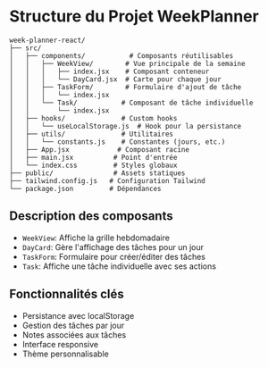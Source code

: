 # Structure du Projet WeekPlanner

```
week-planner-react/
├── src/
│   ├── components/           # Composants réutilisables
│   │   ├── WeekView/        # Vue principale de la semaine
│   │   │   ├── index.jsx    # Composant conteneur
│   │   │   └── DayCard.jsx  # Carte pour chaque jour
│   │   ├── TaskForm/        # Formulaire d'ajout de tâche
│   │   │   └── index.jsx
│   │   └── Task/           # Composant de tâche individuelle
│   │       └── index.jsx
│   ├── hooks/              # Custom hooks
│   │   └── useLocalStorage.js  # Hook pour la persistance
│   ├── utils/              # Utilitaires
│   │   └── constants.js    # Constantes (jours, etc.)
│   ├── App.jsx            # Composant racine
│   ├── main.jsx          # Point d'entrée
│   └── index.css         # Styles globaux
├── public/               # Assets statiques
├── tailwind.config.js   # Configuration Tailwind
└── package.json         # Dépendances
```

## Description des composants

- `WeekView`: Affiche la grille hebdomadaire
- `DayCard`: Gère l'affichage des tâches pour un jour
- `TaskForm`: Formulaire pour créer/éditer des tâches
- `Task`: Affiche une tâche individuelle avec ses actions

## Fonctionnalités clés

- Persistance avec localStorage
- Gestion des tâches par jour
- Notes associées aux tâches
- Interface responsive
- Thème personnalisable
